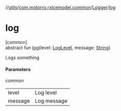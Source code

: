 //[utils](../../../index.md)/[com.motorro.rxlcemodel.common](../index.md)/[Logger](index.md)/[log](log.md)

# log

[common]\
abstract fun [log](log.md)(level: [LogLevel](../-log-level/index.md), message: [String](https://kotlinlang.org/api/latest/jvm/stdlib/kotlin/-string/index.html))

Logs something

#### Parameters

common

| | |
|---|---|
| level | Log level |
| message | Log message |
